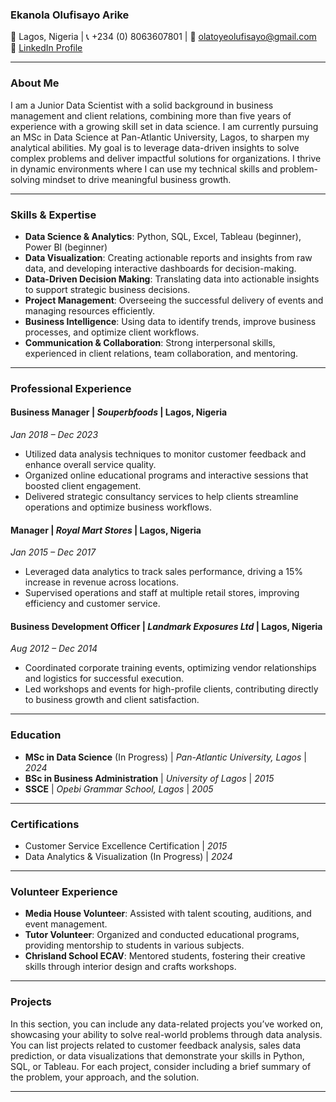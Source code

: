 ### **Ekanola Olufisayo Arike**  
📍 Lagos, Nigeria | 📞 +234 (0) 8063607801 | 📧 olatoyeolufisayo@gmail.com  
🔗 [LinkedIn Profile](https://www.linkedin.com/in/ekanola-olufisayomi-b3543963/)

---

### **About Me**
I am a Junior Data Scientist with a solid background in business management and client relations, combining more than five years of experience with a growing skill set in data science. I am currently pursuing an MSc in Data Science at Pan-Atlantic University, Lagos, to sharpen my analytical abilities. My goal is to leverage data-driven insights to solve complex problems and deliver impactful solutions for organizations. I thrive in dynamic environments where I can use my technical skills and problem-solving mindset to drive meaningful business growth.

---

### **Skills & Expertise**
- **Data Science & Analytics**: Python, SQL, Excel, Tableau (beginner), Power BI (beginner)
- **Data Visualization**: Creating actionable reports and insights from raw data, and developing interactive dashboards for decision-making.
- **Data-Driven Decision Making**: Translating data into actionable insights to support strategic business decisions.
- **Project Management**: Overseeing the successful delivery of events and managing resources efficiently.
- **Business Intelligence**: Using data to identify trends, improve business processes, and optimize client workflows.
- **Communication & Collaboration**: Strong interpersonal skills, experienced in client relations, team collaboration, and mentoring.

---

### **Professional Experience**

#### **Business Manager** | *Souperbfoods* | Lagos, Nigeria  
*Jan 2018 – Dec 2023*  
- Utilized data analysis techniques to monitor customer feedback and enhance overall service quality.  
- Organized online educational programs and interactive sessions that boosted client engagement.  
- Delivered strategic consultancy services to help clients streamline operations and optimize business workflows.

#### **Manager** | *Royal Mart Stores* | Lagos, Nigeria  
*Jan 2015 – Dec 2017*  
- Leveraged data analytics to track sales performance, driving a 15% increase in revenue across locations.  
- Supervised operations and staff at multiple retail stores, improving efficiency and customer service.

#### **Business Development Officer** | *Landmark Exposures Ltd* | Lagos, Nigeria  
*Aug 2012 – Dec 2014*  
- Coordinated corporate training events, optimizing vendor relationships and logistics for successful execution.  
- Led workshops and events for high-profile clients, contributing directly to business growth and client satisfaction.

---

### **Education**

- **MSc in Data Science** (In Progress) | *Pan-Atlantic University, Lagos* | *2024*  
- **BSc in Business Administration** | *University of Lagos* | *2015*  
- **SSCE** | *Opebi Grammar School, Lagos* | *2005*

---

### **Certifications**

- Customer Service Excellence Certification | *2015*  
- Data Analytics & Visualization (In Progress) | *2024*

---

### **Volunteer Experience**

- **Media House Volunteer**: Assisted with talent scouting, auditions, and event management.
- **Tutor Volunteer**: Organized and conducted educational programs, providing mentorship to students in various subjects.
- **Chrisland School ECAV**: Mentored students, fostering their creative skills through interior design and crafts workshops.

---

### **Projects**  
In this section, you can include any data-related projects you’ve worked on, showcasing your ability to solve real-world problems through data analysis. You can list projects related to customer feedback analysis, sales data prediction, or data visualizations that demonstrate your skills in Python, SQL, or Tableau. For each project, consider including a brief summary of the problem, your approach, and the solution.

---

